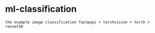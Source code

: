 # ml-classification
```` 
the example image classification fastpapi + torchvision + torch + resnet50
````